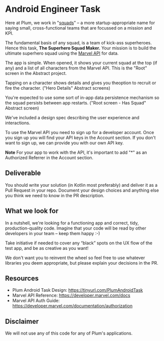 Android Engineer Task
=====================

Here at Plum, we work in "[squads](https://labs.spotify.com/2014/03/27/spotify-engineering-culture-part-1/)" – a more startup-appropriate name for saying small, cross-functional teams that are focussed on a mission and KPI.

The fundamental basis of any squad, is a team of kick-ass superheroes. Hence this task,
**The Superhero Squad Maker.** Your mission is to build the ultimate superhero squad using
the [Marvel API](https://developer.marvel.com) for data.

The app is simple. When opened, it shows your current squad at the top (if any) and a list of all characters 
from the Marvel API. This is the "Root" screen in the Abstract project.

Tapping on a character shows details and gives you theoption to recruit or fire the character. 
("Hero Details" Abstract screens)

You're expected to use some sort of in-app data persistence mechanism so the squad persists
between app restarts. ("Root screen - Has Squad" Abstract screen)

We've included a design spec describing the user experience and interactions.


To use the Marvel API you need to sign up for a developer account. Once you sign up you
will find your API keys in the Account section. If you don't want to sign up, we can
provide you with our own API key.

**Note**
For your app to work with the API, it's important to add "*" as an Authorized Referrer
in the Account section.

Deliverable
-----------

You should write your solution (in Kotlin most preferably) and deliver it as a Pull Request in your repo.
Document your design choices and anything else you think we need to know in the PR description.

What we look for
----------------

In a nutshell, we're looking for a functioning app and correct, tidy, production-quality
code. Imagine that your code will be read by other developers in your team – keep them happy :-)

Take initiative if needed to cover any “black” spots on the UX flow of the test app, and be as creative as you want!

We don't want you to reinvent the wheel so feel free to use whatever libraries you deem
appropriate, but please explain your decisions in the PR.


Resources
---------
* Plum Android Task Design: https://tinyurl.com/PlumAndroidTask
* Marvel API Reference: https://developer.marvel.com/docs
* Marvel API Auth Guide: https://developer.marvel.com/documentation/authorization

Disclaimer
----------

We will not use any of this code for any of Plum's applications.
